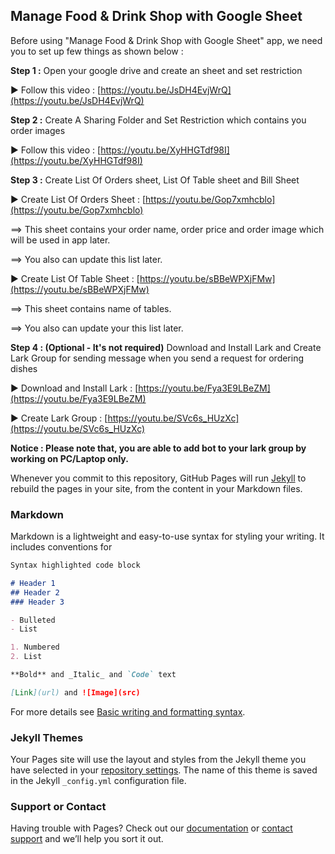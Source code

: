 ## Manage Food & Drink Shop with Google Sheet

Before using "Manage Food & Drink Shop with Google Sheet" app, we need you to set up few things as shown below : 

**Step 1 :** Open your google drive and create an sheet and set restriction

▶️ Follow this video : [https://youtu.be/JsDH4EvjWrQ](https://youtu.be/JsDH4EvjWrQ)

**Step 2 :** Create A Sharing Folder and Set Restriction which contains you order images

▶️ Follow this video : [https://youtu.be/XyHHGTdf98I](https://youtu.be/XyHHGTdf98I)


**Step 3 :** Create List Of Orders sheet, List Of Table sheet and Bill Sheet

▶️ Create List Of Orders Sheet : [https://youtu.be/Gop7xmhcblo](https://youtu.be/Gop7xmhcblo)

==> This sheet contains your order name, order price and order image which will be used in app later.

==> You also can update this list later.

▶️ Create List Of Table Sheet : [https://youtu.be/sBBeWPXjFMw](https://youtu.be/sBBeWPXjFMw)

==> This sheet contains name of tables.

==> You also can update your this list later.


**Step 4 : (Optional - It's not required)**  Download and Install Lark and Create Lark Group for sending message when you send a request for ordering dishes

▶️ Download and Install Lark : [https://youtu.be/Fya3E9LBeZM](https://youtu.be/Fya3E9LBeZM)

▶️ Create Lark Group : [https://youtu.be/SVc6s_HUzXc](https://youtu.be/SVc6s_HUzXc)

**Notice : Please note that, you are able to add bot to your lark group by working on PC/Laptop only.**













Whenever you commit to this repository, GitHub Pages will run [Jekyll](https://jekyllrb.com/) to rebuild the pages in your site, from the content in your Markdown files.

### Markdown

Markdown is a lightweight and easy-to-use syntax for styling your writing. It includes conventions for

```markdown
Syntax highlighted code block

# Header 1
## Header 2
### Header 3

- Bulleted
- List

1. Numbered
2. List

**Bold** and _Italic_ and `Code` text

[Link](url) and ![Image](src)
```

For more details see [Basic writing and formatting syntax](https://docs.github.com/en/github/writing-on-github/getting-started-with-writing-and-formatting-on-github/basic-writing-and-formatting-syntax).

### Jekyll Themes

Your Pages site will use the layout and styles from the Jekyll theme you have selected in your [repository settings](https://github.com/NamReplIT/managefood-drinkbyggsheet/settings/pages). The name of this theme is saved in the Jekyll `_config.yml` configuration file.

### Support or Contact

Having trouble with Pages? Check out our [documentation](https://docs.github.com/categories/github-pages-basics/) or [contact support](https://support.github.com/contact) and we’ll help you sort it out.
